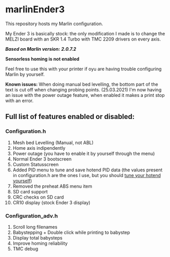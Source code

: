 # marlinEnder3
This repository hosts my Marlin configuration.

My Ender 3 is basically stock: the only modification I made is to change the MELZI board with an SKR 1.4 Turbo with TMC 2209 drivers on every axis.

***Based on Marlin version:***
***2.0.7.2***

**Sensorless homing is not enabled**

Feel free to use this with your printer if oyu are having trouble configuring Marlin by yourself.

**Known issues:**
When doing manual bed levelling, the bottom part of the text is cut off when changing probing points.
(25.03.2021) I'm now having an issue with the power outage feature, when enabled it makes a print stop with an error.

## Full list of features enabled or disabled:

### Configuration.h

1. Mesh bed Levelling (Manual, not ABL)
1. Home axis indipendently
1. Power outage (you have to enable it by yourself through the menu)
1. Normal Ender 3 bootscreen
1. Custom Statusscreen
1. Added PID menu to tune and save hotend PID data (the values present in configuration.h are the ones I use, but you should [tune your hotend yourself](https://reprap.org/wiki/PID_Tuning))
1. Removed the preheat ABS menu item
1. SD card support
1. CRC checks on SD card
1. CR10 display (stock Ender 3 display)

### Configuration_adv.h

1. Scroll long filenames
1. Babystepping + Double click while printing to babystep
1. Display total babysteps
1. Improve homing reliability
1. TMC debug
